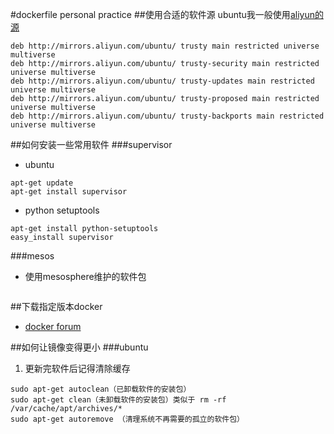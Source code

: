 #dockerfile personal practice
##使用合适的软件源
ubuntu我一般使用[aliyun的源](http://wiki.ubuntu.org.cn/Template:14.04source)
```
deb http://mirrors.aliyun.com/ubuntu/ trusty main restricted universe multiverse
deb http://mirrors.aliyun.com/ubuntu/ trusty-security main restricted universe multiverse
deb http://mirrors.aliyun.com/ubuntu/ trusty-updates main restricted universe multiverse
deb http://mirrors.aliyun.com/ubuntu/ trusty-proposed main restricted universe multiverse
deb http://mirrors.aliyun.com/ubuntu/ trusty-backports main restricted universe multiverse
```

##如何安装一些常用软件
###supervisor
- ubuntu
```shell
apt-get update
apt-get install supervisor
```

- python setuptools
```
apt-get install python-setuptools
easy_install supervisor
```

###mesos
- 使用mesosphere维护的软件包
```

```

##下载指定版本docker
- [docker forum](https://forums.docker.com/t/how-can-i-install-a-specific-version-of-the-docker-engine/1993/6)

##如何让镜像变得更小
###ubuntu
1. 更新完软件后记得清除缓存
```
sudo apt-get autoclean（已卸载软件的安装包）
sudo apt-get clean（未卸载软件的安装包）类似于 rm -rf /var/cache/apt/archives/*
sudo apt-get autoremove （清理系统不再需要的孤立的软件包）
```

